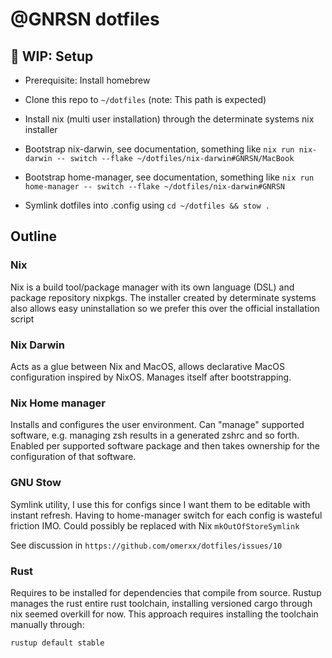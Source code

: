 # @GNRSN dotfiles

## 🚧 WIP: Setup

- Prerequisite: Install homebrew

- Clone this repo to `~/dotfiles` (note: This path is expected)

- Install nix (multi user installation) through the determinate systems nix installer

- Bootstrap nix-darwin, see documentation, something like
  `nix run nix-darwin -- switch --flake ~/dotfiles/nix-darwin#GNRSN/MacBook`

- Bootstrap home-manager, see documentation, something like
  `nix run home-manager -- switch --flake ~/dotfiles/nix-darwin#GNRSN`

- Symlink dotfiles into .config using
  `cd ~/dotfiles && stow .`

## Outline

### Nix

Nix is a build tool/package manager with its own language (DSL) and package repository nixpkgs.
The installer created by determinate systems also allows easy uninstallation so we prefer this over the official installation script

### Nix Darwin

Acts as a glue between Nix and MacOS, allows declarative MacOS configuration inspired by NixOS. Manages itself after bootstrapping.

### Nix Home manager

Installs and configures the user environment. Can "manage" supported software, e.g. managing zsh results in a generated zshrc and so forth.
Enabled per supported software package and then takes ownership for the configuration of that software.

### GNU Stow

Symlink utility, I use this for configs since I want them to be editable with instant refresh. Having to home-manager switch for each config is wasteful friction IMO. Could possibly be replaced with Nix `mkOutOfStoreSymlink`

See discussion in `https://github.com/omerxx/dotfiles/issues/10`

### Rust

Requires to be installed for dependencies that compile from source.
Rustup manages the rust entire rust toolchain, installing versioned cargo through nix seemed overkill for now. This approach requires installing the toolchain manually through:

```
rustup default stable
```
